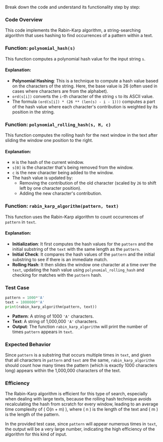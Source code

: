 Break down the code and understand its functionality step by step:

### Code Overview

This code implements the Rabin-Karp algorithm, a string-searching algorithm that uses hashing to find occurrences of a pattern within a text. 

### Function: `polynomial_hash(s)`

This function computes a polynomial hash value for the input string `s`. 

#### Explanation:
- **Polynomial Hashing**: This is a technique to compute a hash value based on the characters of the string. Here, the base value is 26 (often used in cases where characters are from the alphabet).
- `ord(s[i])` converts the `i`-th character of the string `s` to its ASCII value.
- The formula `(ord(s[i]) * (26 ** (len(s) - i - 1)))` computes a part of the hash value where each character's contribution is weighted by its position in the string.

### Function: `polynomial_rolling_hash(s, H, c)`

This function computes the rolling hash for the next window in the text after sliding the window one position to the right.

#### Explanation:
- `H` is the hash of the current window.
- `s[0]` is the character that's being removed from the window.
- `c` is the new character being added to the window.
- The hash value is updated by:
  - Removing the contribution of the old character (scaled by `26` to shift left by one character position).
  - Adding the new character's contribution.

### Function: `rabin_karp_algorithm(pattern, text)`

This function uses the Rabin-Karp algorithm to count occurrences of `pattern` in `text`.

#### Explanation:
- **Initialization**: It first computes the hash values for the `pattern` and the initial substring of the `text` with the same length as the `pattern`.
- **Initial Check**: It compares the hash values of the `pattern` and the initial substring to see if there is an immediate match.
- **Rolling Hash**: It then slides the window one character at a time over the `text`, updating the hash value using `polynomial_rolling_hash` and checking for matches with the `pattern` hash.

### Test Case

```python
pattern = 1000*'A'
text = 1000000*'A'
print(rabin_karp_algorithm(pattern, text))
```

- **Pattern**: A string of 1000 `'A'` characters.
- **Text**: A string of 1,000,000 `'A'` characters.
- **Output**: The function `rabin_karp_algorithm` will print the number of times `pattern` appears in `text`.

### Expected Behavior

Since `pattern` is a substring that occurs multiple times in `text`, and given that all characters in `pattern` and `text` are the same, `rabin_karp_algorithm` should count how many times the pattern (which is exactly 1000 characters long) appears within the 1,000,000 characters of the text.

### Efficiency

The Rabin-Karp algorithm is efficient for this type of search, especially when dealing with large texts, because the rolling hash technique avoids recalculating the hash from scratch for every window, leading to an average time complexity of \( O(n + m) \), where \( n \) is the length of the text and \( m \) is the length of the pattern.

In the provided test case, since `pattern` will appear numerous times in `text`, the output will be a very large number, indicating the high efficiency of the algorithm for this kind of input.


